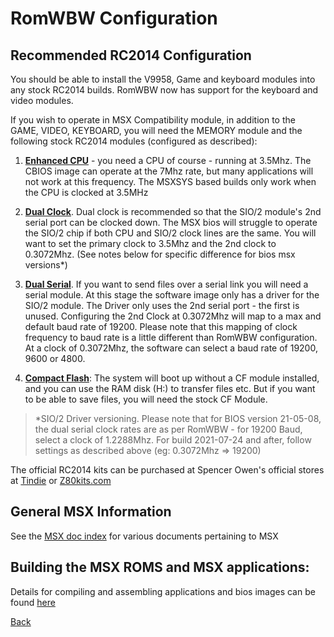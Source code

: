 # RomWBW Configuration

## Recommended RC2014 Configuration

You should be able to install the V9958, Game and keyboard modules into any stock RC2014 builds.  RomWBW now has support for the keyboard and video modules.

If you wish to operate in MSX Compatibility module, in addition to the GAME, VIDEO, KEYBOARD, you will need the MEMORY module and the following stock RC2014 modules (configured as described):

1. **[Enhanced CPU](https://rc2014.co.uk/modules/cpu/z80-cpu-v2-1/)** - you need a CPU of course - running at 3.5Mhz.  The CBIOS image can operate at the 7Mhz rate, but many applications will not work at this frequency.  The MSXSYS based builds only work when the CPU is clocked at 3.5MHz

2. **[Dual Clock](https://rc2014.co.uk/modules/dual-clock-module/)**.  Dual clock is recommended so that the SIO/2 module's 2nd serial port can be clocked down.  The MSX bios will struggle to operate the SIO/2 chip if both CPU and SIO/2 clock lines are the same.  You will want to set the primary clock to 3.5Mhz and the 2nd clock to 0.3072Mhz. (See notes below for specific difference for bios msx versions*)

3. **[Dual Serial](https://rc2014.co.uk/modules/dual-serial-module-sio2/)**.  If you want to send files over a serial link you will need a serial module.  At this stage the software image only has a driver for the SIO/2 module. The Driver only uses the 2nd serial port - the first is unused.  Configuring the 2nd Clock at 0.3072Mhz will map to a max and default baud rate of 19200.  Please note that this mapping of clock frequency to baud rate is a little different than RomWBW configuration.  At a clock of 0.3072Mhz, the software can select a baud rate of 19200, 9600 or 4800.

4. **[Compact Flash](https://rc2014.co.uk/modules/compact-flash-module/)**:  The system will boot up without a CF module installed, and you can use the RAM disk (H:) to transfer files etc. But if you want to be able to save files, you will need the stock CF Module.

> \*SIO/2 Driver versioning.  Please note that for BIOS version 21-05-08, the dual serial clock rates are as per RomWBW - for 19200 Baud, select a clock of 1.2288Mhz.  For build 2021-07-24 and after, follow settings as described above (eg: 0.3072Mhz => 19200)


The official RC2014 kits can be purchased at Spencer Owen's official stores at [Tindie](https://www.tindie.com/stores/semachthemonkey/items/) or [Z80kits.com](https://z80kits.com)

## General MSX Information

See the [MSX doc index](./msx/docs/index.md) for various documents pertaining to MSX

## Building the MSX ROMS and MSX applications:

Details for compiling and assembling applications and bios images can be found [here](./msx/README.md)

[Back](./README.md)
